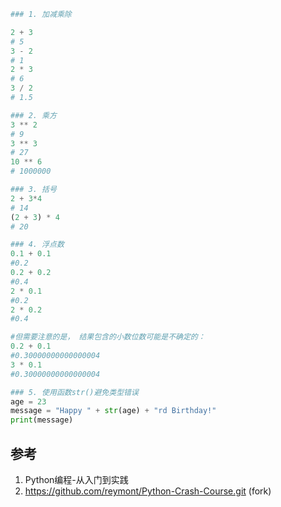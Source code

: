 


```py
### 1. 加减乘除

2 + 3
# 5
3 - 2
# 1
2 * 3
# 6
3 / 2
# 1.5

### 2. 乘方
3 ** 2
# 9
3 ** 3
# 27
10 ** 6
# 1000000

### 3. 括号
2 + 3*4
# 14
(2 + 3) * 4
# 20

### 4. 浮点数
0.1 + 0.1
#0.2
0.2 + 0.2
#0.4
2 * 0.1
#0.2
2 * 0.2
#0.4

#但需要注意的是， 结果包含的小数位数可能是不确定的：
0.2 + 0.1
#0.30000000000000004
3 * 0.1
#0.30000000000000004

### 5. 使用函数str()避免类型错误
age = 23
message = "Happy " + str(age) + "rd Birthday!"
print(message)


```


## 参考

1. Python编程-从入门到实践
2. https://github.com/reymont/Python-Crash-Course.git (fork)